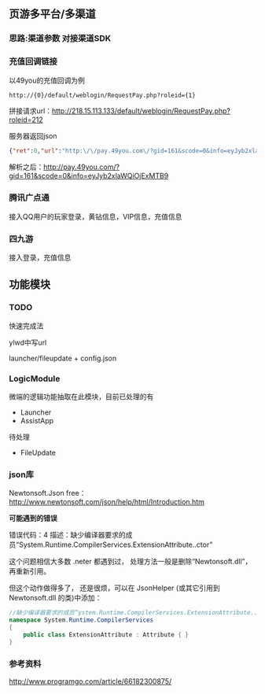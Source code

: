 

## 页游多平台/多渠道

### 思路:渠道参数 对接渠道SDK

### 充值回调链接

以49you的充值回调为例

```html
http://{0}/default/weblogin/RequestPay.php?roleid={1}
```

拼接请求url：http://218.15.113.133/default/weblogin/RequestPay.php?roleid=212

服务器返回json

```json
{"ret":0,"url":"http:\/\/pay.49you.com\/?gid=161&scode=0&info=eyJyb2xlaWQiOjIxMn0="}
```

解析之后：http://pay.49you.com/?gid=161&scode=0&info=eyJyb2xlaWQiOjExMTB9

### 腾讯广点通

接入QQ用户的玩家登录，黄钻信息，VIP信息，充值信息

### 四九游

接入登录，充值信息



## 功能模块

### TODO

快速完成法

ylwd中写url

launcher/fileupdate + config.json

### LogicModule

微端的逻辑功能抽取在此模块，目前已处理的有

- Launcher
- AssistApp

待处理
- FileUpdate


### json库

Newtonsoft.Json free：http://www.newtonsoft.com/json/help/html/Introduction.htm

**可能遇到的错误**

错误代码：4  描述：缺少编译器要求的成员“System.Runtime.CompilerServices.ExtensionAttribute..ctor”	

这个问题相信大多数 .neter 都遇到过， 处理方法一般是删除“Newtonsoft.dll”， 再重新引用。

但这个动作做得多了， 还是很烦，可以在 JsonHelper (或其它引用到 Newtonsoft.dll 的类)中添加：

```csharp
//缺少编译器要求的成员“ystem.Runtime.CompilerServices.ExtensionAttribute..ctor”  
namespace System.Runtime.CompilerServices  
{  
    public class ExtensionAttribute : Attribute { }  
} 
```
### 参考资料

http://www.programgo.com/article/66182300875/